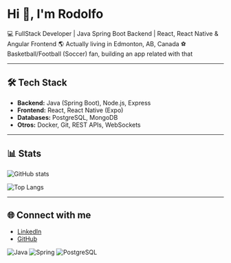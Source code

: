 # Hi 👋, I'm Rodolfo

💻 FullStack Developer | Java Spring Boot Backend | React, React Native & Angular Frontend
🌎 Actually living in Edmonton, AB, Canada
⚽ Basketball/Football (Soccer) fan, building an app related with that

---

## 🛠 Tech Stack
- **Backend:** Java (Spring Boot), Node.js, Express
- **Frontend:** React, React Native (Expo)
- **Databases:** PostgreSQL, MongoDB
- **Otros:** Docker, Git, REST APIs, WebSockets

---

## 📊 Stats
![GitHub stats](https://github-readme-stats.vercel.app/api?username=renorize14&show_icons=true&theme=tokyonight)

![Top Langs](https://github-readme-stats.vercel.app/api/top-langs/?username=renorize14&layout=compact&theme=tokyonight)

---

## 🌐 Connect with me
- [LinkedIn](https://www.linkedin.com/in/rodolfo-soto-figueroa-855218207)  
- [GitHub](https://github.com/renorize14)

![Java](https://img.shields.io/badge/Java-ED8B00?style=for-the-badge&logo=java&logoColor=white)
![Spring](https://img.shields.io/badge/SpringBoot-6DB33F?style=for-the-badge&logo=spring&logoColor=white)
![PostgreSQL](https://img.shields.io/badge/PostgreSQL-316192?style=for-the-badge&logo=postgresql&logoColor=white)

